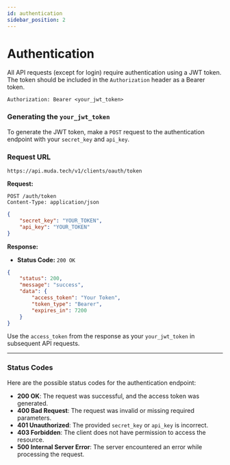 ```yaml
---
id: authentication
sidebar_position: 2
---
```


# Authentication

All API requests (except for login) require authentication using a JWT token. The token should be included in the `Authorization` header as a Bearer token.

```
Authorization: Bearer <your_jwt_token>
```

### Generating the `your_jwt_token`

To generate the JWT token, make a `POST` request to the authentication endpoint with your `secret_key` and `api_key`.

### Request URL

```
https://api.muda.tech/v1/clients/oauth/token
```

**Request:**

```
POST /auth/token
Content-Type: application/json
```

```json
{
    "secret_key": "YOUR_TOKEN",
    "api_key": "YOUR_TOKEN"
}
```

**Response:**

- **Status Code:** `200 OK`

```json
{
    "status": 200,
    "message": "success",
    "data": {
        "access_token": "Your Token",
        "token_type": "Bearer",
        "expires_in": 7200
    }
}
```

Use the `access_token` from the response as your `your_jwt_token` in subsequent API requests.

---

### Status Codes

Here are the possible status codes for the authentication endpoint:

- **200 OK**: The request was successful, and the access token was generated.
- **400 Bad Request**: The request was invalid or missing required parameters.
- **401 Unauthorized**: The provided `secret_key` or `api_key` is incorrect.
- **403 Forbidden**: The client does not have permission to access the resource.
- **500 Internal Server Error**: The server encountered an error while processing the request.